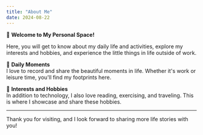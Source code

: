 ```yaml
---
title: "About Me"
date: 2024-08-22
---
```


👋 **Welcome to My Personal Space!**

Here, you will get to know about my daily life and activities, explore my interests and hobbies, and experience the little things in life outside of work.

📝 **Daily Moments**  
I love to record and share the beautiful moments in life. Whether it's work or leisure time, you'll find my footprints here.

🌟 **Interests and Hobbies**  
In addition to technology, I also love reading, exercising, and traveling. This is where I showcase and share these hobbies.

---

Thank you for visiting, and I look forward to sharing more life stories with you!
